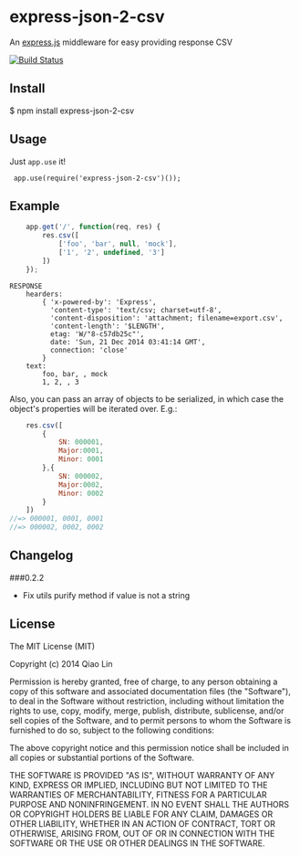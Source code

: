# express-json-2-csv
An [express.js](http://expressjs.com) middleware for easy providing response CSV

[![Build Status](https://travis-ci.org/limjoe/express-csv.svg?branch=master)](https://travis-ci.org/limjoe/express-csv)

## Install
   $ npm install express-json-2-csv

## Usage

Just `app.use` it!

     app.use(require('express-json-2-csv')());

## Example

```js
    app.get('/', function(req, res) {
        res.csv([
            ['foo', 'bar', null, 'mock'],
            ['1', '2', undefined, '3']
        ])
    });
```

    RESPONSE
		hearders:
			{ 'x-powered-by': 'Express',
              'content-type': 'text/csv; charset=utf-8',
              'content-disposition': 'attachment; filename=export.csv',
              'content-length': '$LENGTH',
              etag: 'W/"8-c57db25c"',
              date: 'Sun, 21 Dec 2014 03:41:14 GMT',
              connection: 'close' 
            }
        text:
            foo, bar, , mock
            1, 2, , 3       

Also, you can pass an array of objects to be serialized, in which case the object's properties will be iterated over.  E.g.:

```js
    res.csv([
        {
            SN: 000001,
            Major:0001,
            Minor: 0001
        },{
            SN: 000002,
            Major:0002,
            Minor: 0002 
        }
    ])
//=> 000001, 0001, 0001
//=> 000002, 0002, 0002

```

## Changelog

###0.2.2

* Fix utils purify method if value is not a string 

## License

The MIT License (MIT)

Copyright (c) 2014 Qiao Lin

Permission is hereby granted, free of charge, to any person obtaining a copy
of this software and associated documentation files (the "Software"), to deal
in the Software without restriction, including without limitation the rights
to use, copy, modify, merge, publish, distribute, sublicense, and/or sell
copies of the Software, and to permit persons to whom the Software is
furnished to do so, subject to the following conditions:

The above copyright notice and this permission notice shall be included in all
copies or substantial portions of the Software.

THE SOFTWARE IS PROVIDED "AS IS", WITHOUT WARRANTY OF ANY KIND, EXPRESS OR
IMPLIED, INCLUDING BUT NOT LIMITED TO THE WARRANTIES OF MERCHANTABILITY,
FITNESS FOR A PARTICULAR PURPOSE AND NONINFRINGEMENT. IN NO EVENT SHALL THE
AUTHORS OR COPYRIGHT HOLDERS BE LIABLE FOR ANY CLAIM, DAMAGES OR OTHER
LIABILITY, WHETHER IN AN ACTION OF CONTRACT, TORT OR OTHERWISE, ARISING FROM,
OUT OF OR IN CONNECTION WITH THE SOFTWARE OR THE USE OR OTHER DEALINGS IN THE
SOFTWARE.